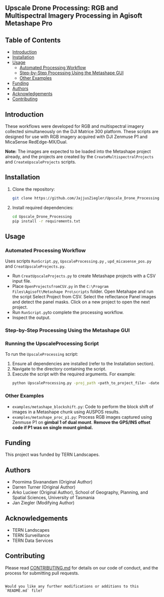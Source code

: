 ## Upscale Drone Processing: RGB and Multispectral Imagery Processing in Agisoft Metashape Pro

## Table of Contents
- [Introduction](#introduction)
- [Installation](#installation)
- [Usage](#usage)
  - [Automated Processing Workflow](#automated-processing-workflow)
  - [Step-by-Step Processing Using the Metashape GUI](#step-by-step-processing-using-the-metashape-gui)
  - [Other Examples](#other-examples)
- [Funding](#funding)
- [Authors](#authors)
- [Acknowledgements](#acknowledgements)
- [Contributing](#contributing)

## Introduction
These workflows were developed for RGB and multispectral imagery collected simultaneously on the DJI Matrice 300 platform. These scripts are designed for use with RGB imagery acquired with DJI Zenmuse P1 and MicaSense RedEdge-MX/Dual.

**Note:** The images are expected to be loaded into the Metashape project already, and the projects are created by the `CreateMultispectralProjects` and `CreateUpscaleProjects` scripts.

## Installation
1. Clone the repository:
   ```bash
   git clone https://github.com/JajjusZiegler/Upscale_Drone_Processing.git
   ```
2. Install required dependencies:
   ```bash
   cd Upscale_Drone_Processing
   pip install -r requirements.txt
   ```

## Usage

### Automated Processing Workflow
Uses scripts `RunScript.py`, `UpscaleProcessing.py` , `upd_micasense_pos.py` and `CreatUpscaleProjects.py`. 
- Run `CreatUpscaleProjects.py` to create Metashape projects with a CSV input file.
- Place `OpenProjectsfromCSV.py` in the `C:\Program Files\Agisoft\Metashape Pro\scripts` folder. Open Metahape and run the script Select Project from CSV. Select the reflectance Panel images and detect the panel masks. Click on a new project to open the next project.
- Run `RunScript.py`to complete the processing workflow.
- Inspect the output.

### Step-by-Step Processing Using the Metashape GUI


### Running the UpscaleProcessing Script
To run the `UpscaleProcessing` script:
1. Ensure all dependencies are installed (refer to the Installation section).
2. Navigate to the directory containing the script.
3. Execute the script with the required arguments. For example:
   ```bash
   python UpscaleProcessing.py -proj_path <path_to_project_file> -date <YYYYMMDD> -site <site_name> -crs <EPSG_code>
   ```

### Other Examples
- `examples/metashape_blockshift.py`: Code to perform the block shift of images in a Metashape chunk using AUSPOS results.
- `examples/metashape_proc_p1.py`: Process RGB images captured using Zenmuse P1 on **gimbal 1 of dual mount**. **Remove the GPS/INS offset code if P1 was on single mount gimbal.**

## Funding
This project was funded by TERN Landscapes.

## Authors
- Poornima Sivanandam (Original Author)
- Darren Turner (Original Author)
- Arko Lucieer (Original Author), School of Geography, Planning, and Spatial Sciences, University of Tasmania
- Jan Ziegler (Modifying Author)

## Acknowledgements
- TERN Landscapes
- TERN Surveillance
- TERN Data Services

## Contributing
Please read [CONTRIBUTING.md](CONTRIBUTING.md) for details on our code of conduct, and the process for submitting pull requests.
```

Would you like any further modifications or additions to this `README.md` file?